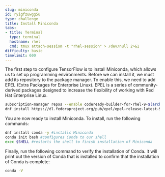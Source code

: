 ```yaml
---
slug: miniconda
id: ryigfzuwgg5u
type: challenge
title: Install Miniconda
tabs:
- title: Terminal
  type: terminal
  hostname: rhel
  cmd: tmux attach-session -t "rhel-session" > /dev/null 2>&1
difficulty: basic
timelimit: 600
---
```

The first step to configure TensorFlow is to install Miniconda, which allows us to set up programming environments. Before we can install it, we must add its repository to the package manager. To enable this, we need to add EPEL (Extra Packages for Enterprise Linux). EPEL is a series of community-derived packages designed to increase the flexibility of working with Red Hat Enterprise Linux.
```bash
subscription-manager repos --enable codeready-builder-for-rhel-9-$(arch)-rpms
dnf install https://dl.fedoraproject.org/pub/epel/epel-release-latest-9.noarch.rpm -y
```

You are now ready to install Miniconda. To install, run the following commands:

```bash
dnf install conda -y #installs Miniconda
conda init bash #configures Conda to our shell
exec $SHELL #restarts the shell to finish installation of Miniconda
```

Finally, run the following command to verify the installation of Conda. It will print out the version of Conda that is installed to confirm that the installation of Conda is complete:
```bash
conda -V
```

